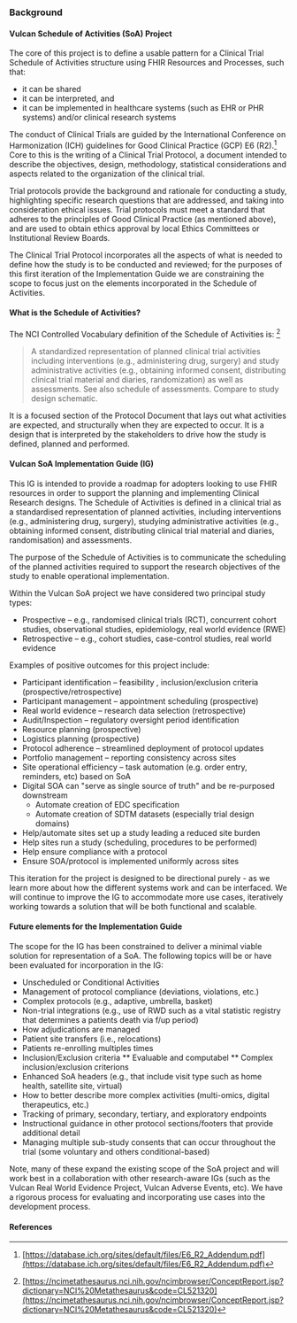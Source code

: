 ### Background

#### Vulcan Schedule of Activities (SoA) Project
The core of this project is to define a usable pattern for a Clinical Trial Schedule of Activities structure using FHIR Resources and Processes, such that:
* it can be shared
* it can be interpreted, and 
* it can be implemented in healthcare systems (such as EHR or PHR systems) and/or clinical research systems 

The conduct of Clinical Trials are guided by the International Conference on Harmonization (ICH) guidelines for Good Clinical Practice (GCP) E6 (R2).[^1]  Core to this is the writing of a Clinical Trial Protocol, a document intended to describe the objectives, design, methodology, statistical considerations and aspects related to the organization of the clinical trial. 

Trial protocols provide the background and rationale for conducting a study, highlighting specific research questions that are addressed, and taking into consideration ethical issues. Trial protocols must meet a standard that adheres to the principles of Good Clinical Practice (as mentioned above), and are used to obtain ethics approval by local Ethics Committees or Institutional Review Boards.

The Clinical Trial Protocol incorporates all the aspects of what is needed to define how the study is to be conducted and reviewed; for the purposes of this first iteration of the Implementation Guide we are constraining the scope to focus just on the elements incorporated in the Schedule of Activities.

#### What is the Schedule of Activities?
The NCI Controlled Vocabulary definition of the Schedule of Activities is: [^2] 

> A standardized representation of planned clinical trial activities including interventions (e.g., administering drug, surgery) and study administrative activities (e.g., obtaining informed consent, distributing clinical trial material and diaries, randomization) as well as assessments. See also schedule of assessments. Compare to study design schematic.

It is a focused section of the Protocol Document that lays out what activities are expected, and structurally when they are expected to occur.  It is a design that is interpreted by the stakeholders to drive how the study is defined, planned and performed.

#### Vulcan SoA Implementation Guide (IG)
This IG is intended to provide a roadmap for adopters looking to use FHIR resources in order to support the planning and implementing Clinical Research designs.  The Schedule of Activities is defined ​in a clinical trial as a standardised representation of planned activities, including interventions (e.g., administering drug, surgery), studying administrative activities (e.g., obtaining informed consent, distributing clinical trial material and diaries, randomisation) and assessments.​

​The purpose of the Schedule of Activities is to communicate the scheduling of the planned activities required to support the research objectives of the study to enable operational implementation.​

Within the Vulcan SoA project we have considered two principal study types:
* Prospective – e.g., randomised clinical trials (RCT), concurrent cohort studies, observational studies, epidemiology, real world evidence (RWE) 
* Retrospective – e.g., cohort studies, case-control studies, real world evidence

Examples of positive outcomes for this project include:
* Participant identification – feasibility , inclusion/exclusion criteria (prospective/retrospective)​
* Participant management – appointment scheduling (prospective)​
* Real world evidence – research data selection (retrospective)​
* Audit/Inspection – regulatory oversight period identification ​
* Resource planning (prospective)​
* Logistics planning (prospective)​
* Protocol adherence – streamlined deployment of protocol updates
* Portfolio management – reporting consistency across sites
* Site operational efficiency – task automation (e.g. order entry, reminders, etc) based on SoA
* Digital SOA can "serve as single source of truth" and be re-purposed downstream 
    * Automate creation of EDC specification 
    * Automate creation of SDTM datasets (especially trial design domains) 
* Help/automate sites set up a study leading a reduced site burden 
* Help sites run a study (scheduling, procedures to be performed) 
* Help ensure compliance with a protocol 
* Ensure SOA/protocol is implemented uniformly across sites 

This iteration for the project is designed to be directional purely - as we learn more about how the different systems work and can be interfaced. We will continue to improve the IG to accommodate more use cases, iteratively working towards a solution that will be both functional and scalable.

#### Future elements for the Implementation Guide

The scope for the IG has been constrained to deliver a minimal viable solution for representation of a SoA.  The following topics will be or have been evaluated for incorporation in the IG: 

* Unscheduled or Conditional Activities
* Management of protocol compliance (deviations, violations, etc.)
* Complex protocols (e.g., adaptive, umbrella, basket)
* Non-trial integrations (e.g., use of RWD such as a vital statistic registry that determines a patients death via f/up period)
* How adjudications are managed
* Patient site transfers (i.e., relocations)
* Patients re-enrolling multiples times
* Inclusion/Exclusion criteria 
** Evaluable and computabel
** Complex inclusion/exclusion criterions
* Enhanced SoA headers (e.g., that include visit type such as home health, satellite site, virtual)
* How to better describe more complex activities (multi-omics, digital therapeutics, etc.)
* Tracking of primary, secondary, tertiary, and exploratory endpoints
* Instructional guidance in other protocol sections/footers that provide additional detail
* Managing multiple sub-study consents that can occur throughout the trial (some voluntary and others conditional-based)

Note, many of these expand the existing scope of the SoA project and will work best in a collaboration with other research-aware IGs (such as the Vulcan Real World Evidence Project, Vulcan Adverse Events, etc).  We have a rigorous process for evaluating and incorporating use cases into the development process.

#### References
[^1]: [https://database.ich.org/sites/default/files/E6_R2_Addendum.pdf](https://database.ich.org/sites/default/files/E6_R2_Addendum.pdf)
[^2]: [https://ncimetathesaurus.nci.nih.gov/ncimbrowser/ConceptReport.jsp?dictionary=NCI%20Metathesaurus&code=CL521320](https://ncimetathesaurus.nci.nih.gov/ncimbrowser/ConceptReport.jsp?dictionary=NCI%20Metathesaurus&code=CL521320)

